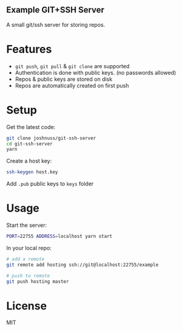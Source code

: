 Example GIT+SSH Server
----------------------

A small git/ssh server for storing repos.

# Features

- `git push`, `git pull` & `git clone` are supported
- Authentication is done with public keys. (no passwords allowed)
- Repos & public keys are stored on disk
- Repos are automatically created on first push

# Setup

Get the latest code:

```bash
git clone joshnuss/git-ssh-server
cd git-ssh-server
yarn
```

Create a host key:

```bash
ssh-keygen host.key
```

Add `.pub` public keys to `keys` folder

# Usage

Start the server:

```bash
PORT=22755 ADDRESS=localhost yarn start
```

In your local repo:

```bash
# add a remote
git remote add hosting ssh://git@localhost:22755/example

# push to remote
git push hosting master
```

# License

MIT
